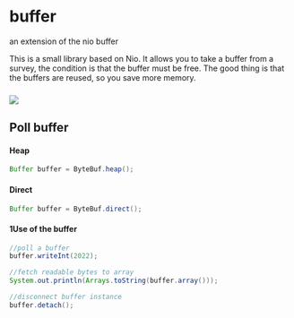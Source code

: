 # buffer

an extension of the nio buffer

This is a small library based on Nio. It allows you to take a buffer from a survey, the condition is that the buffer must be free. The good thing is that the buffers are reused, so you save more memory.
###
![](../../Desktop/showcase.png)


## Poll buffer
#### Heap
````java
Buffer buffer = ByteBuf.heap();
````
#### Direct
````java
Buffer buffer = ByteBuf.direct();
````

#### 1Use of the buffer
````java
//poll a buffer
buffer.writeInt(2022);

//fetch readable bytes to array
System.out.println(Arrays.toString(buffer.array()));

//disconnect buffer instance
buffer.detach();
````